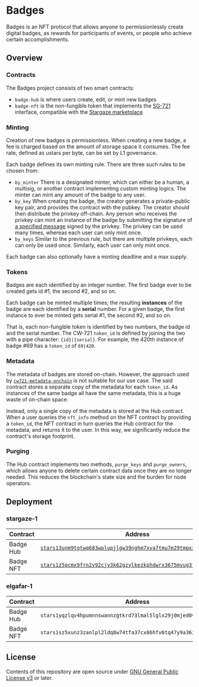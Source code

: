 # Badges

Badges is an NFT protocol that allows anyone to permissionlessly create digital badges, as rewards for participants of events, or people who achieve certain accomplishments.

## Overview

### Contracts

The Badges project consists of two smart contracts:

- `badge-hub` is where users create, edit, or mint new badges
- `badge-nft` is the non-fungible token that implements the [SG-721](https://crates.io/crates/sg721) interface, compatible with the [Stargaze marketplace](https://app.stargaze.zone/)

### Minting

Creation of new badges is permissionless. When creating a new badge, a fee is charged based on the amount of storage space it consumes. The fee rate, defined as ustars per byte, can be set by L1 governance.

Each badge defines its own minting rule. There are three such rules to be chosen from:

- `by_minter` There is a designated minter, which can either be a human, a multisig, or another contract implementing custom minting logics. The minter can mint any amount of the badge to any user.
- `by_key` When creating the badge, the creator generates a private-public key pair, and provides the contract with the pubkey. The creator should then distribute the privkey off-chain. Any person who receives the privkey can mint an instance of the badge by submitting the signature of [a specified message](https://github.com/st4k3h0us3/badges/blob/363ab86d19c699202c7801f2d349af924c0cefb0/contracts/hub/src/helpers.rs#L16-L19) signed by the privkey. The privkey can be used many times, whereas each user can only mint once.
- `by_keys` Similar to the previous rule, but there are multiple privkeys, each can only be used once. Similarly, each user can only mint once.

Each badge can also optionally have a minting deadline and a max supply.

### Tokens

Badges are each identified by an integer number. The first badge ever to be created gets id #1, the second #2, and so on.

Each badge can be minted multiple times; the resulting **instances** of the badge are each identified by a **serial** number. For a given badge, the first instance to ever be minted gets serial #1, the second #2, and so on.

That is, each non-fungible token is identified by two numbers, the badge id and the serial number. The CW-721 `token_id` is defined by joining the two with a pipe character: `{id}|{serial}`. For example, the 420th instance of badge #69 has a `token_id` of `69|420`.

### Metadata

The metadata of badges are stored on-chain. However, the approach used by [`cw721-metadata-onchain`](https://github.com/CosmWasm/cw-nfts/tree/main/contracts/cw721-metadata-onchain) is not suitable for our use case. The said contract stores a separate copy of the metadata for each `token_id`. As instances of the same badge all have the same metadata, this is a huge waste of on-chain space.

Instead, only a single copy of the metadata is stored at the Hub contract. When a user queries the `nft_info` method on the NFT contract by providing a `token_id`, the NFT contract in turn queries the Hub contract for the metadata, and returns it to the user. In this way, we significantly reduce the contract's storage footprint.

### Purging

The Hub contract implements two methods, `purge_keys` and `purge_owners`, which allows anyone to delete certain contract data once they are no longer needed. This reduces the blockchain's state size and the burden for node operators.

## Deployment

### stargaze-1

| Contract  | Address                                                                                                                                                                               |
| --------- | ------------------------------------------------------------------------------------------------------------------------------------------------------------------------------------- |
| Badge Hub | [`stars13unm9tgtwq683wplupjlgw39nghm7xva7tmu7m29tmpxxnkhpkcq4gf3p4`](https://www.mintscan.io/stargaze/wasm/contract/stars13unm9tgtwq683wplupjlgw39nghm7xva7tmu7m29tmpxxnkhpkcq4gf3p4) |
| Badge NFT | [`stars1z5qcmx9frn2y92cjy3k62gzylkezkphdwrx3675mvug3fd9l26fshdd85t`](https://www.mintscan.io/stargaze/wasm/contract/stars1z5qcmx9frn2y92cjy3k62gzylkezkphdwrx3675mvug3fd9l26fshdd85t) |

### elgafar-1

| Contract  | Address                                                            |
| --------- | ------------------------------------------------------------------ |
| Badge Hub | `stars1yqzlqv4hpumnnswannzgtkrd73lmal5lglx29j0mjed0vqudw04qc8j5ga` |
| Badge NFT | `stars1sz5xunz3zanlpl2ldq8w74tfa37cx06hfv6tq47y9a36zzz053ss7wwhzk` |

## License

Contents of this repository are open source under [GNU General Public License v3](./LICENSE) or later.
